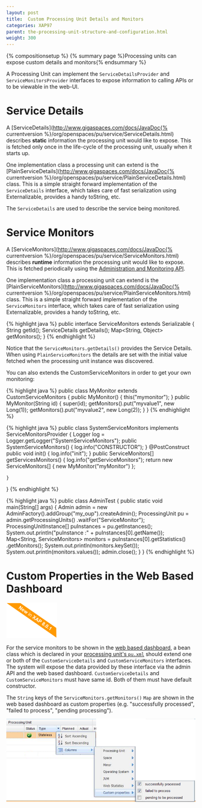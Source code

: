 ```yaml
---
layout: post
title:  Custom Processing Unit Details and Monitors
categories: XAP97
parent: the-processing-unit-structure-and-configuration.html
weight: 300
---
```


{% compositionsetup %}
{% summary page %}Processing units can expose custom details and monitors{% endsummary %}

A Processing Unit can implement the `ServiceDetailsProvider` and `ServiceMonitorsProvider` interfaces to expose information to calling APIs or to be viewable in the web-UI.

# Service Details

A [ServiceDetails](http://www.gigaspaces.com/docs/JavaDoc{% currentversion %}/org/openspaces/pu/service/ServiceDetails.html) describes **static** information the processing unit would like to expose. This is fetched only once in the life-cycle of the processing unit, usually when it starts up.

One implementation class a processing unit can extend is the [PlainServiceDetails](http://www.gigaspaces.com/docs/JavaDoc{% currentversion %}/org/openspaces/pu/service/PlainServiceDetails.html) class. This is a simple straight forward implementation of the `ServiceDetails` interface, which takes care of fast serialization using Externalizable, provides a handy toString, etc.

The `ServiceDetails` are used to describe the service being monitored.

# Service Monitors

A [ServiceMonitors](http://www.gigaspaces.com/docs/JavaDoc{% currentversion %}/org/openspaces/pu/service/ServiceMonitors.html) describes **runtime** information the processing unit would like to expose. This is fetched periodically using the [Administration and Monitoring API](./administration-and-monitoring-api.html).

One implementation class a processing unit can extend is the [PlainServiceMonitors](http://www.gigaspaces.com/docs/JavaDoc{% currentversion %}/org/openspaces/pu/service/PlainServiceMonitors.html) class. This is a simple straight forward implementation of the `ServiceMonitors` interface, which takes care of fast serialization using Externalizable, provides a handy toString, etc.

{% highlight java %}
public interface ServiceMonitors extends Serializable {
    String getId();
    ServiceDetails getDetails();
    Map<String, Object> getMonitors();
}
{% endhighlight %}

Notice that the `ServiceMonitors.getDetails()` provides the Service Details. When using `PlainServiceMonitors` the details are set with the initial value fetched when the processing unit instance was discovered.

You can also extends the CustomServiceMonitors in order to get your own monitoring:

{% highlight java %}
public class MyMonitor extends CustomServiceMonitors {
	public MyMonitor() {
		this("mymonitor");
	}
	public MyMonitor(String id) {
		super(id);
		getMonitors().put("myvalue1", new Long(1));
		getMonitors().put("myvalue2", new Long(2));
	}
}
{% endhighlight %}

{% highlight java %}
public class SystemServiceMonitors implements ServiceMonitorsProvider {
	Logger log = Logger.getLogger("SystemServiceMonitors");
	public SystemServiceMonitors() {
		log.info("CONSTRUCTOR");
	}
	@PostConstruct
	public void init() {
		log.info("init");
	}
	public ServiceMonitors[] getServicesMonitors() {
		log.info("getServiceMonitors");
		return new ServiceMonitors[] { new MyMonitor("myMonitor") };

	}
}
{% endhighlight %}

{% highlight java %}
public class AdminTest {
	public static void main(String[] args) {
		Admin admin = new AdminFactory().addGroup("my_oup").createAdmin();
		ProcessingUnit pu = admin.getProcessingUnits()
				.waitFor("ServiceMonitor");
		ProcessingUnitInstance[] puInstances = pu.getInstances();
		System.out.println("puInstance :" + puInstances[0].getName());
		Map<String, ServiceMonitors> monitors = puInstances[0].getStatistics()
				.getMonitors();
		System.out.println(monitors.keySet());
		System.out.println(monitors.values());
		admin.close();
	}
}
{% endhighlight %}

# Custom Properties in the Web Based Dashboard

![new-in-801-banner.png](/attachment_files/new-in-801-banner.png)

For the service monitors to be shown in the [web based dashboard](./web-management-console.html), a bean class which is declared in your [processing unit's `pu.xml`](./configuring-processing-unit-elements.html) should extend one or both of the `CustomServiceDetails` and `CustomServiceMonitors` interfaces. The system will expose the data provided by these interface via the admin API and the web based dashboard.
`CustomServiceDetails` and `CustomServiceMonitors` must have same id. Both of them must have default constructor.

The `String` keys of the `ServiceMonitors.getMonitors()` `Map` are shown in the web based dashboard as custom properties (e.g. "successfully processed", "failed to process", "pending processing").

![customServiceMonitors.png](/attachment_files/customServiceMonitors.png)
